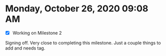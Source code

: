 # Monday, October 26, 2020 09:08 AM
- [x] Working on Milestone 2

Signing off. Very close to completing this milestone. Just a couple things to add and needs tag.